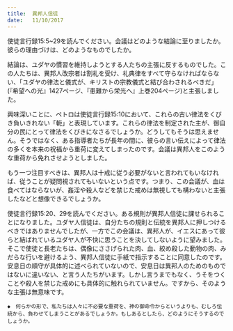 ```yaml
---
title:  異邦人信徒
date:   11/10/2017
---
```


使徒言行録15:5~29を読んでください。会議はどのような結論に至りましたか。彼らの理由づけは、どのようなものでしたか。

結論は、ユダヤの慣習を維持しようとする人たちの主張に反するものでした。この人たちは、異邦人改宗者は割礼を受け、礼典律をすべて守らなければならない、「ユダヤの律法と儀式が、キリストの宗教儀式と結び合わされるべきだ」(『希望への光』1427ページ、『患難から栄光へ』上巻204ページ)と主張しました。

興味深いことに、ペトロは使徒言行録15:10において、これらの古い律法をくびき負いきれない「軛」と表現しています。これらの律法を制定された主が、御自分の民にとって律法をくびきになさるでしょうか。どうしてもそうは思えません。そうではなく、ある指導者たちが長年の間に、彼らの言い伝えによって律法の多くを本来の祝福から重荷に変えてしまったのです。会議は異邦人をこのような重荷から免れさせようとしました。

もう一つ注目すべきは、異邦人は十戒に従う必要がないと言われてもいなければ、従うことが疑問視されてもいないという点です。つまり、この会議が、血は食べてはならないが、姦淫や殺人などを禁じた戒めは無視しても構わないと主張したなどと想像できるでしょうか。

使徒言行録15:20、29を読んでください。ある規則が異邦人信徒に課せられることになりました。ユダヤ人信徒は、自分たちの規則と伝統を異邦人に押しつけるべきではありませんでしたが、一方でこの会議は、異邦人が、イエスにあって彼らと結ばれているユダヤ人が不快に思うことを決してしないように望みました。そこで使徒と長老たちは、偶像にささげられた肉、血、絞め殺した動物の肉、みだらな行いを避けるよう、異邦人信徒に手紙で指示することに同意したのです。安息日の順守が具体的に述べられていないので、安息日は異邦人のためのものではないに違いない、と言う人たちがいます。しかし言うまでもなく、うそをつくことや殺人を禁じた戒めにも具体的に触れられていません。ですから、そのような主張は無意味です。

`◆　何らかの形で、私たちは人々に不必要な重荷を、神の御命令からというよりも、むしろ伝統から、負わせてしまうことがあるでしょうか。もしあるとしたら、どのようにそうするのでしょうか。
`
